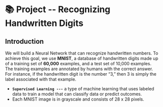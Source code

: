 # 📚 Project -- Recognizing Handwritten Digits 

## Introduction
We will build a Neural Network that can recognize handwritten numbers. To achieve this goal, we use **MNIST**, a database of handwritten digits made up of a training set of **60,000** examples, and a test set of 10,000 examples. The training examples are annotated by humans with the correct answer. For instance, if the handwritten digit is the number “3,” then 3 is simply the label associated with that example.
* **`Supervised Learning ---`** a type of machine learning that uses labeled data to train a model that can classify data or predict outcomes.
* Each MNIST image is in grayscale and consists of 28 x 28 pixels.
